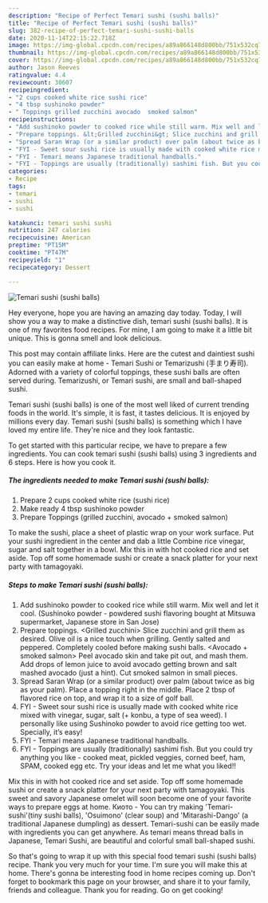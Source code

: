 ```yaml
---
description: "Recipe of Perfect Temari sushi (sushi balls)"
title: "Recipe of Perfect Temari sushi (sushi balls)"
slug: 382-recipe-of-perfect-temari-sushi-sushi-balls
date: 2020-11-14T22:15:22.718Z
image: https://img-global.cpcdn.com/recipes/a89a866148d800bb/751x532cq70/temari-sushi-sushi-balls-recipe-main-photo.jpg
thumbnail: https://img-global.cpcdn.com/recipes/a89a866148d800bb/751x532cq70/temari-sushi-sushi-balls-recipe-main-photo.jpg
cover: https://img-global.cpcdn.com/recipes/a89a866148d800bb/751x532cq70/temari-sushi-sushi-balls-recipe-main-photo.jpg
author: Jason Reeves
ratingvalue: 4.4
reviewcount: 30607
recipeingredient:
- "2 cups cooked white rice sushi rice"
- "4 tbsp sushinoko powder"
- " Toppings grilled zucchini avocado  smoked salmon"
recipeinstructions:
- "Add sushinoko powder to cooked rice while still warm. Mix well and let it cool. (Sushinoko powder - powdered sushi flavoring bought at Mitsuwa supermarket, Japanese store in San Jose)"
- "Prepare toppings. &lt;Grilled zucchini&gt; Slice zucchini and grill them as desired. Olive oil is a nice touch when grilling. Gently salted and peppered. Completely cooled before making sushi balls. &lt;Avocado + smoked salmon&gt; Peel avocado skin and take pit out, and mash them. Add drops of lemon juice to avoid avocado getting brown and salt mashed avocado (just a hint). Cut smoked salmon in small pieces."
- "Spread Saran Wrap (or a similar product) over palm (about twice as big as your palm). Place a topping right in the middle. Place 2 tbsp of flavored rice on top, and wrap it to a size of golf ball."
- "FYI - Sweet sour sushi rice is usually made with cooked white rice mixed with vinegar, sugar, salt (+ konbu, a type of sea weed). I personally like using Sushinoko powder to avoid rice getting too wet. Specially, it’s easy!"
- "FYI - Temari means Japanese traditional handballs."
- "FYI - Toppings are usually (traditionally) sashimi fish. But you could try anything you like - cooked meat, pickled veggies, corned beef, ham, SPAM, cooked egg etc. Try your ideas and let me what you liked!!"
categories:
- Recipe
tags:
- temari
- sushi
- sushi

katakunci: temari sushi sushi 
nutrition: 247 calories
recipecuisine: American
preptime: "PT15M"
cooktime: "PT47M"
recipeyield: "1"
recipecategory: Dessert

---
```



![Temari sushi (sushi balls)](https://img-global.cpcdn.com/recipes/a89a866148d800bb/751x532cq70/temari-sushi-sushi-balls-recipe-main-photo.jpg)

Hey everyone, hope you are having an amazing day today. Today, I will show you a way to make a distinctive dish, temari sushi (sushi balls). It is one of my favorites food recipes. For mine, I am going to make it a little bit unique. This is gonna smell and look delicious.

This post may contain affiliate links. Here are the cutest and daintiest sushi you can easily make at home - Temari Sushi or Temarizushi (手まり寿司). Adorned with a variety of colorful toppings, these sushi balls are often served during. Temarizushi, or Temari sushi, are small and ball-shaped sushi.

Temari sushi (sushi balls) is one of the most well liked of current trending foods in the world. It's simple, it is fast, it tastes delicious. It is enjoyed by millions every day. Temari sushi (sushi balls) is something which I have loved my entire life. They're nice and they look fantastic.


To get started with this particular recipe, we have to prepare a few ingredients. You can cook temari sushi (sushi balls) using 3 ingredients and 6 steps. Here is how you cook it.

<!--inarticleads1-->

##### The ingredients needed to make Temari sushi (sushi balls):

1. Prepare 2 cups cooked white rice (sushi rice)
1. Make ready 4 tbsp sushinoko powder
1. Prepare  Toppings (grilled zucchini, avocado + smoked salmon)


To make the sushi, place a sheet of plastic wrap on your work surface. Put your sushi ingredient in the center and dab a little Combine rice vinegar, sugar and salt together in a bowl. Mix this in with hot cooked rice and set aside. Top off some homemade sushi or create a snack platter for your next party with tamagoyaki. 

<!--inarticleads2-->

##### Steps to make Temari sushi (sushi balls):

1. Add sushinoko powder to cooked rice while still warm. Mix well and let it cool. (Sushinoko powder - powdered sushi flavoring bought at Mitsuwa supermarket, Japanese store in San Jose)
1. Prepare toppings. &lt;Grilled zucchini&gt; Slice zucchini and grill them as desired. Olive oil is a nice touch when grilling. Gently salted and peppered. Completely cooled before making sushi balls. &lt;Avocado + smoked salmon&gt; Peel avocado skin and take pit out, and mash them. Add drops of lemon juice to avoid avocado getting brown and salt mashed avocado (just a hint). Cut smoked salmon in small pieces.
1. Spread Saran Wrap (or a similar product) over palm (about twice as big as your palm). Place a topping right in the middle. Place 2 tbsp of flavored rice on top, and wrap it to a size of golf ball.
1. FYI - Sweet sour sushi rice is usually made with cooked white rice mixed with vinegar, sugar, salt (+ konbu, a type of sea weed). I personally like using Sushinoko powder to avoid rice getting too wet. Specially, it’s easy!
1. FYI - Temari means Japanese traditional handballs.
1. FYI - Toppings are usually (traditionally) sashimi fish. But you could try anything you like - cooked meat, pickled veggies, corned beef, ham, SPAM, cooked egg etc. Try your ideas and let me what you liked!!


Mix this in with hot cooked rice and set aside. Top off some homemade sushi or create a snack platter for your next party with tamagoyaki. This sweet and savory Japanese omelet will soon become one of your favorite ways to prepare eggs at home. Киото - You can try making &#39;Temari-sushi&#39;(tiny sushi balls), &#39;Osuimono&#39; (clear soup) and &#39;Mitarashi-Dango&#39; (a traditional Japanese dumpling) as dessert. Temari-sushi can be easily made with ingredients you can get anywhere. As temari means thread balls in Japanese, Temari Sushi, are beautiful and colorful small ball-shaped sushi. 

So that's going to wrap it up with this special food temari sushi (sushi balls) recipe. Thank you very much for your time. I'm sure you will make this at home. There's gonna be interesting food in home recipes coming up. Don't forget to bookmark this page on your browser, and share it to your family, friends and colleague. Thank you for reading. Go on get cooking!
